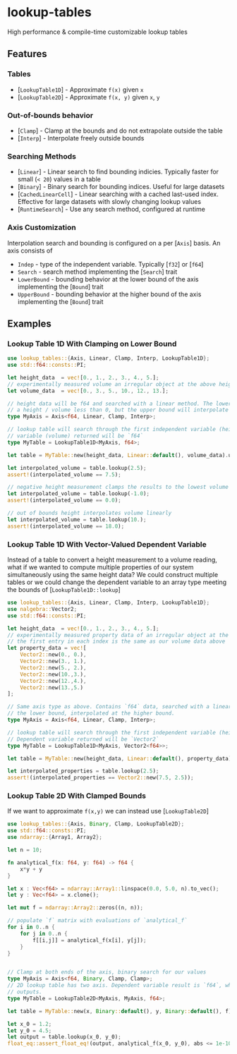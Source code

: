 # lookup-tables

High performance & compile-time customizable lookup tables

## Features


### Tables

* [`LookupTable1D`] - Approximate `f(x)` given `x`
* [`LookupTable2D`] - Approximate `f(x, y)` given `x`, `y`

### Out-of-bounds behavior 

* [`Clamp`] - Clamp at the bounds and do not extrapolate outside the table
* [`Interp`] - Interpolate freely outside bounds

### Searching Methods

* [`Linear`] - Linear search to find bounding indicies. Typically faster for small (`< 20`) values in a table
* [`Binary`] - Binary search for bounding indices. Useful for large datasets
* [`CachedLinearCell`] - Linear searching with a cached last-used index. Effective for large datasets with slowly changing lookup values
* [`RuntimeSearch`] - Use any search method, configured at runtime

### Axis Customization

Interpolation search and bounding is configured on a per [`Axis`] basis. An axis consists of

* `Indep` - type of the independent variable. Typically [`f32`] or [`f64`]
* `Search` - search method implementing the [`Search`] trait
* `LowerBound` - bounding behavior at the lower bound of the axis implementing the [`Bound`] trait
* `UpperBound` - bounding behavior at the higher bound of the axis implementing the [`Bound`] trait


## Examples

### Lookup Table 1D With Clamping on Lower Bound

```rust
use lookup_tables::{Axis, Linear, Clamp, Interp, LookupTable1D};
use std::f64::consts::PI;

let height_data  = vec![0., 1., 2., 3., 4., 5.];
// experimentally measured volume an irregular object at the above heights
let volume_data  = vec![0., 3., 5., 10., 12., 13.];

// height data will be f64 and searched with a linear method. The lower bound will be clamped as we cannot have
// a height / volume less than 0, but the upper bound will interpolate unbounded
type MyAxis = Axis<f64, Linear, Clamp, Interp>;

// lookup table will search through the first independent variable (height) with parameters from `MyAxis`. Dependent
// variable (volume) returned will be `f64`
type MyTable = LookupTable1D<MyAxis, f64>;

let table = MyTable::new(height_data, Linear::default(), volume_data).unwrap();

let interpolated_volume = table.lookup(2.5);
assert!(interpolated_volume == 7.5);

// negative height measurement clamps the results to the lowest volume
let interpolated_volume = table.lookup(-1.0);
assert!(interpolated_volume == 0.0);

// out of bounds height interpolates volume linearly
let interpolated_volume = table.lookup(10.);
assert!(interpolated_volume == 18.0);
```

### Lookup Table 1D With Vector-Valued Dependent Variable

Instead of a table to convert a height measurement to a volume reading, what if we wanted to compute multiple
properties of our system simultaneously using the same height data? We could construct multiple tables or 
we could change the dependent variable to an array type meeting the bounds of [`LookupTable1D::lookup`]

```rust
use lookup_tables::{Axis, Linear, Clamp, Interp, LookupTable1D};
use nalgebra::Vector2;
use std::f64::consts::PI;

let height_data  = vec![0., 1., 2., 3., 4., 5.];
// experimentally measured property data of an irregular object at the above heights.
// the first entry in each index is the same as our volume data above
let property_data = vec![
    Vector2::new(0., 0.), 
    Vector2::new(3., 1.),
    Vector2::new(5., 2.), 
    Vector2::new(10.,3.),
    Vector2::new(12.,4.),
    Vector2::new(13.,5.)
];

// Same axis type as above. Contains `f64` data, searched with a linear method, clamped at
// the lower bound, interpolated at the higher bound.
type MyAxis = Axis<f64, Linear, Clamp, Interp>;

// lookup table will search through the first independent variable (height) with parameters from `MyAxis`. 
// Dependent variable returned will be `Vector2`
type MyTable = LookupTable1D<MyAxis, Vector2<f64>>;

let table = MyTable::new(height_data, Linear::default(), property_data).unwrap();

let interpolated_properties = table.lookup(2.5);
assert!(interpolated_properties == Vector2::new(7.5, 2.5));
```

### Lookup Table 2D With Clamped Bounds

If we want to approximate `f(x,y)` we can instead use [`LookupTable2D`]

```rust
use lookup_tables::{Axis, Binary, Clamp, LookupTable2D};
use std::f64::consts::PI;
use ndarray::{Array1, Array2};

let n = 10;

fn analytical_f(x: f64, y: f64) -> f64 {
    x*y + y
}

let x : Vec<f64> = ndarray::Array1::linspace(0.0, 5.0, n).to_vec();
let y : Vec<f64> = x.clone();

let mut f = ndarray::Array2::zeros((n, n));

// populate `f` matrix with evaluations of `analytical_f`
for i in 0..n {
    for j in 0..n {
        f[[i,j]] = analytical_f(x[i], y[j]);
    }
}


// Clamp at both ends of the axis, binary search for our values
type MyAxis = Axis<f64, Binary, Clamp, Clamp>;
// 2D lookup table has two axis. Dependent variable result is `f64`, what `analytical_f` 
// outputs.
type MyTable = LookupTable2D<MyAxis, MyAxis, f64>;

let table = MyTable::new(x, Binary::default(), y, Binary::default(), f).unwrap();

let x_0 = 1.2;
let y_0 = 4.5;
let output = table.lookup(x_0, y_0);
float_eq::assert_float_eq!(output, analytical_f(x_0, y_0), abs <= 1e-10);
```
